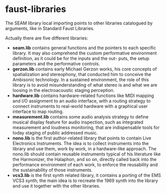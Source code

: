 # faust-libraries

The SEAM library local importing points to other libraries catalogued by arguments, like in Standard Faust Libraries.

Actually there are five different libraries:

 - **seam.lib** contains general functions and the pointers to each specific library. It may also comprehend the custom performative environment definition, as it could be for the inputs and the out- puts, the setup parameters and the performative controls.
 - **gerzon.lib** contains early Michael Gerzon works, his core concepts of spatialization and stereophony, that conducted him to conceive the Ambisonic technology. In a sustained environment, the role of this library is to avoid misunderstanding of what stereo is and what we are loosing in the electroacoustic staging perception.
 - **hardware.lib** contains hardware-related functions like MIDI mapping and I/O assignment to an audio interface, with a routing strategy to connect instruments to real-world hardware with a graphical user interface to map routing.
 - **measurement.lib** contains some audio analysis strategy to define musical display feature for audio inspection, such as integrated measurement and loudness monitoring, that are indispensable tools for today staging of public addressed music.
 - **nono.lib** is the first author-related library that points to contain Live Electronics Instruments. The idea is to collect instruments into the library and use them, work by work, in a hardware-like approach. The nono.lib should contain reusable instruments typical of his literature like the Harmonizer, the Halaphon, and so on, directly called back into the performance environment of each work, to enforce the reusability and the sustainability of those instruments.
 - **vcs3.lib** is the first synth related library, it contains a porting of the EMS VCS3 synth; the main idea is to recreate the 1969 synth into the library and use it together with the other libraries.
